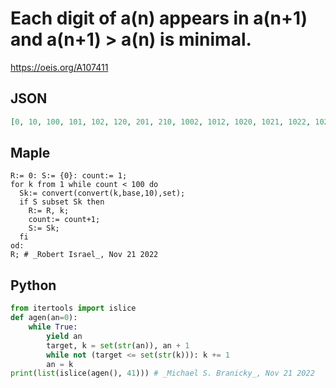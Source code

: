 # Each digit of a\(n\) appears in a\(n\+1\) and a\(n\+1\) \> a\(n\) is minimal\.
https://oeis.org/A107411
## JSON
```JSON
[0, 10, 100, 101, 102, 120, 201, 210, 1002, 1012, 1020, 1021, 1022, 1023, 1032, 1203, 1230, 1302, 1320, 2013, 2031, 2103, 2130, 2301, 2310, 3012, 3021, 3102, 3120, 3201, 3210, 10023, 10032, 10123, 10132, 10203, 10213, 10223, 10230, 10231, 10232, 10233, 10234, 10243]
```
## Maple
```Maple
R:= 0: S:= {0}: count:= 1;
for k from 1 while count < 100 do
  Sk:= convert(convert(k,base,10),set);
  if S subset Sk then
    R:= R, k;
    count:= count+1;
    S:= Sk;
  fi
od:
R; # _Robert Israel_, Nov 21 2022
```
## Python
```Python
from itertools import islice
def agen(an=0):
    while True:
        yield an
        target, k = set(str(an)), an + 1
        while not (target <= set(str(k))): k += 1
        an = k
print(list(islice(agen(), 41))) # _Michael S. Branicky_, Nov 21 2022
```
